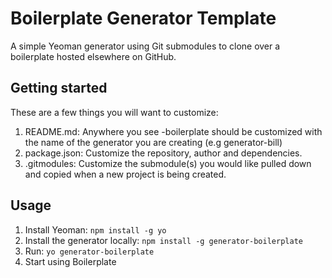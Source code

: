 Boilerplate Generator Template
========================================

A simple Yeoman generator using Git submodules to clone over a boilerplate hosted elsewhere on GitHub.

Getting started
---------------

These are a few things you will want to customize:

1. README.md: Anywhere you see -boilerplate should be customized with the name of the generator you are creating (e.g generator-bill)
2. package.json: Customize the repository, author and dependencies.
3. .gitmodules: Customize the submodule(s) you would like pulled down and copied when a new project is being created.

Usage
---------------

1. Install Yeoman: `npm install -g yo`
2. Install the generator locally: `npm install -g generator-boilerplate`
3. Run: `yo generator-boilerplate`
4. Start using Boilerplate

